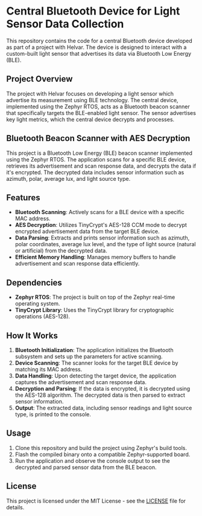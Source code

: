 
# Central Bluetooth Device for Light Sensor Data Collection

This repository contains the code for a central Bluetooth device developed as part of a project with Helvar. The device is designed to interact with a custom-built light sensor that advertises its data via Bluetooth Low Energy (BLE).

## Project Overview

The project with Helvar focuses on developing a light sensor which advertise its measurement using BLE technology. The central device, implemented using the Zephyr RTOS, acts as a Bluetooth beacon scanner that specifically targets the BLE-enabled light sensor. The sensor advertises key light metrics, which the central device decrypts and processes.

## Bluetooth Beacon Scanner with AES Decryption

This project is a Bluetooth Low Energy (BLE) beacon scanner implemented using the Zephyr RTOS. The application scans for a specific BLE device, retrieves its advertisement and scan response data, and decrypts the data if it's encrypted. The decrypted data includes sensor information such as azimuth, polar, average lux, and light source type.

## Features

- **Bluetooth Scanning**: Actively scans for a BLE device with a specific MAC address.
- **AES Decryption**: Utilizes TinyCrypt's AES-128 CCM mode to decrypt encrypted advertisement data from the target BLE device.
- **Data Parsing**: Extracts and prints sensor information such as azimuth, polar coordinates, average lux level, and the type of light source (natural or artificial) from the decrypted data.
- **Efficient Memory Handling**: Manages memory buffers to handle advertisement and scan response data efficiently.

## Dependencies

- **Zephyr RTOS**: The project is built on top of the Zephyr real-time operating system.
- **TinyCrypt Library**: Uses the TinyCrypt library for cryptographic operations (AES-128).

## How It Works

1. **Bluetooth Initialization**: The application initializes the Bluetooth subsystem and sets up the parameters for active scanning.
2. **Device Scanning**: The scanner looks for the target BLE device by matching its MAC address.
3. **Data Handling**: Upon detecting the target device, the application captures the advertisement and scan response data.
4. **Decryption and Parsing**: If the data is encrypted, it is decrypted using the AES-128 algorithm. The decrypted data is then parsed to extract sensor information.
5. **Output**: The extracted data, including sensor readings and light source type, is printed to the console.

## Usage

1. Clone this repository and build the project using Zephyr's build tools.
2. Flash the compiled binary onto a compatible Zephyr-supported board.
3. Run the application and observe the console output to see the decrypted and parsed sensor data from the BLE beacon.

## License

This project is licensed under the MIT License - see the [LICENSE](LICENSE) file for details.
